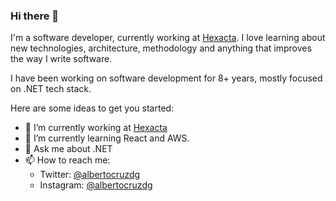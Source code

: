 ### Hi there 👋

I'm a software developer, currently working at [Hexacta](https://www.hexacta.com/). I love learning about new technologies, architecture, methodology and anything that improves the way I write software.

I have been working on software development for 8+ years, mostly focused on .NET tech stack.

Here are some ideas to get you started:

- 🔭 I’m currently working at [Hexacta](https://www.hexacta.com/)
- 🌱 I’m currently learning React and AWS.
- 💬 Ask me about .NET
- 📫 How to reach me:
  - Twitter: [@albertocruzdg](https://twitter.com/albertocruzdg)
  - Instagram: [@albertocruzdg](https://instagram.com/albertocruzdg)
<!--
- ⚡ Fun fact:
-->
